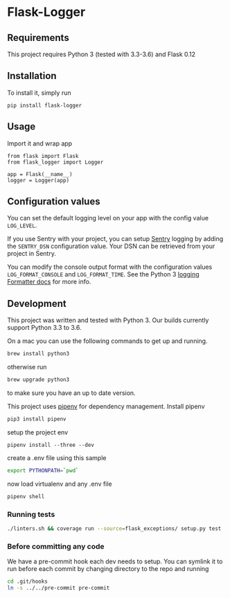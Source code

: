 # Flask-Logger

## Requirements

This project requires Python 3 (tested with 3.3-3.6) and Flask 0.12

## Installation

To install it, simply run

    pip install flask-logger

## Usage

Import it and wrap app

    from flask import Flask
    from flask_logger import Logger

    app = Flask(__name__)
    logger = Logger(app)

## Configuration values

You can set the default logging level on your app with the config value `LOG_LEVEL`.

If you use Sentry with your project, you can setup [Sentry](https://sentry.io) logging by adding
the `SENTRY_DSN` configuration value. Your DSN can be retrieved from your project in Sentry.

You can modify the console output format with the configuration values `LOG_FORMAT_CONSOLE` and
`LOG_FORMAT_TIME`. See the Python 3
[logging Formatter docs](https://docs.python.org/3/library/logging.html#logging.Formatter)
for more info.

## Development

This project was written and tested with Python 3. Our builds currently support Python 3.3 to 3.6.

On a mac you can use the following commands to get up and running.
``` bash
brew install python3
```
otherwise run
``` bash
brew upgrade python3
```
to make sure you have an up to date version.

This project uses [pipenv](https://docs.pipenv.org) for dependency management. Install pipenv
``` bash
pip3 install pipenv
```

setup the project env
``` base
pipenv install --three --dev
```

create a .env file using this sample
``` bash
export PYTHONPATH=`pwd`
```

now load virtualenv and any .env file
```bash
pipenv shell
```

### Running tests

``` bash
./linters.sh && coverage run --source=flask_exceptions/ setup.py test
```

### Before committing any code

We have a pre-commit hook each dev needs to setup.
You can symlink it to run before each commit by changing directory to the repo and running

``` bash
cd .git/hooks
ln -s ../../pre-commit pre-commit
```
